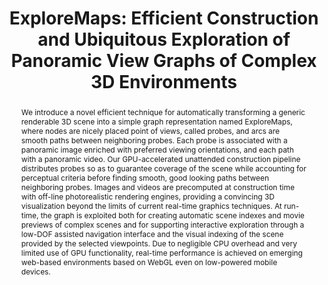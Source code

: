 ---
layout: publication
code: 2014-EG-exploremaps
title: "ExploreMaps: Efficient Construction and Ubiquitous Exploration of Panoramic View Graphs of Complex 3D Environments"
authors: Marco Di Benedetto, Fabio Ganovelli, Marcos Balsa Rodriguez, Alberto Jaspe-Villanueva, Roberto Scopigno, and Enrico Gobbetti
year: 2014
type: Journal Paper
conference: Eurographics 2014
journal: "Computer Graphics Forum"
pub-data: "33(2): 459-468, 2014"
abstract: "We introduce a novel efficient technique for automatically transforming a generic renderable 3D scene into a simple graph representation named ExploreMaps, where nodes are nicely placed point of views, called probes, and arcs are smooth paths between neighboring probes. Each probe is associated with a panoramic image enriched with preferred viewing orientations, and each path with a panoramic video. Our GPU-accelerated unattended construction pipeline distributes probes so as to guarantee coverage of the scene while accounting for perceptual criteria before finding smooth, good looking paths between neighboring probes. Images and videos are precomputed at construction time with off-line photorealistic rendering engines, providing a convincing 3D visualization beyond the limits of current real-time graphics techniques. At run-time, the graph is exploited both for creating automatic scene indexes and movie previews of complex scenes and for supporting interactive exploration through a low-DOF assisted navigation interface and the visual indexing of the scene provided by the selected viewpoints. Due to negligible CPU overhead and very limited use of GPU functionality, real-time performance is achieved on emerging web-based environments based on WebGL even on low-powered mobile devices."
projects: 
 - Massive models
doi: 10.1111/cgf.12334
links:
 - {name: CRS4 Website, url: http://vic.crs4.it/vic/cgi-bin/bib-page.cgi?id=%27DiBenedetto:2014:EEC%27}
youtube: i6X8nykw4Vs
bibtex: "@Article{DiBenedetto:2014:EEC,\n
    author = {Marco {Di Benedetto} and Fabio Ganovelli and Marcos {Balsa Rodriguez} and Alberto Jaspe-Villanueva and Roberto Scopigno and Enrico Gobbetti},\n
    title = {{ExploreMaps}: Efficient Construction and Ubiquitous Exploration of Panoramic View Graphs of Complex {3D} Environments},\n
    journal = {Computer Graphics Forum},\n
    volume = {33},\n
    number = {2},\n
    pages = {459--468},\n
    year = {2014},\n
    note = {Proc. Eurographics 2014},\n
    url = {http://vic.crs4.it/vic/cgi-bin/bib-page.cgi?id='DiBenedetto:2014:EEC'},\n
}" 

---